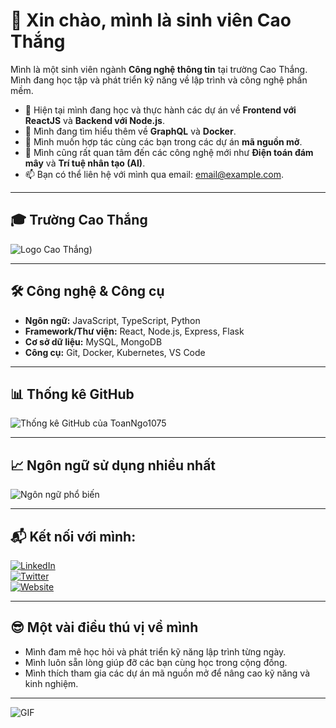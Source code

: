# 👋 Xin chào, mình là sinh viên Cao Thắng

Mình là một sinh viên ngành **Công nghệ thông tin** tại trường Cao Thắng. Mình đang học tập và phát triển kỹ năng về lập trình và công nghệ phần mềm.

- 🔭 Hiện tại mình đang học và thực hành các dự án về **Frontend với ReactJS** và **Backend với Node.js**.
- 🌱 Mình đang tìm hiểu thêm về **GraphQL** và **Docker**.
- 👯 Mình muốn hợp tác cùng các bạn trong các dự án **mã nguồn mở**.
- 🤔 Mình cũng rất quan tâm đến các công nghệ mới như **Điện toán đám mây** và **Trí tuệ nhân tạo (AI)**.
- 📫 Bạn có thể liên hệ với mình qua email: [email@example.com](mailto:email@example.com).

---

## 🎓 Trường Cao Thắng

![Logo Cao Thắng](https://caothang.edu.vn/templates/images/logo.png))

---

## 🛠️ Công nghệ & Công cụ

- **Ngôn ngữ:** JavaScript, TypeScript, Python
- **Framework/Thư viện:** React, Node.js, Express, Flask
- **Cơ sở dữ liệu:** MySQL, MongoDB
- **Công cụ:** Git, Docker, Kubernetes, VS Code

---

## 📊 Thống kê GitHub

![Thống kê GitHub của ToanNgo1075](https://github-readme-stats.vercel.app/api?username=ToanNgo1075&show_icons=true&theme=radical&count_private=true)

---

## 📈 Ngôn ngữ sử dụng nhiều nhất

![Ngôn ngữ phổ biến](https://github-readme-stats.vercel.app/api/top-langs/?username=ToanNgo1075&langs_count=5&layout=compact&theme=radical)

---

## 📬 Kết nối với mình:

[![LinkedIn](https://img.shields.io/badge/LinkedIn-blue?logo=linkedin&logoColor=white)](https://www.linkedin.com/in/ToanNgo1075)  
[![Twitter](https://img.shields.io/badge/Twitter-blue?logo=twitter&logoColor=white)](https://twitter.com/ToanNgo1075)  
[![Website](https://img.shields.io/badge/Website-green?logo=google-chrome&logoColor=white)](https://toanngo1075.com)

---

## 😎 Một vài điều thú vị về mình

- Mình đam mê học hỏi và phát triển kỹ năng lập trình từng ngày.
- Mình luôn sẵn lòng giúp đỡ các bạn cùng học trong cộng đồng.
- Mình thích tham gia các dự án mã nguồn mở để nâng cao kỹ năng và kinh nghiệm.

---

![GIF](https://media.giphy.com/media/3o7TKLq6V7VdzIk0jw/giphy.gif)
